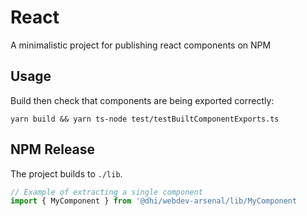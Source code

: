 # React

A minimalistic project for publishing react components on NPM

## Usage

Build then check that components are being exported correctly:
```
yarn build && yarn ts-node test/testBuiltComponentExports.ts

```

## NPM Release

The project builds to `./lib`.

```ts
// Example of extracting a single component
import { MyComponent } from '@dhi/webdev-arsenal/lib/MyComponent
```

